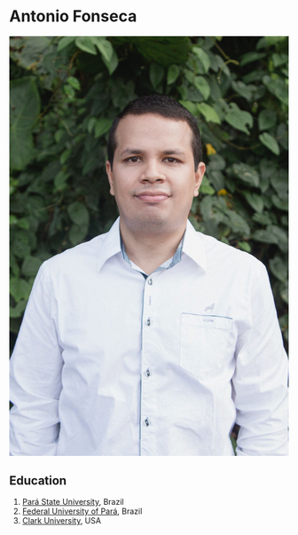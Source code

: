 # Antonio Fonseca

![Antonio Fonseca](profile.jpg)

## Education

1. [Pará State University](http://www.uepa.br/), Brazil
2. [Federal University of Pará](https://www.portal.ufpa.br/), Brazil
3. [Clark University](https://www.clarku.edu/), USA
